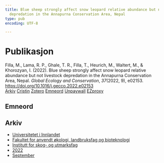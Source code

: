 ```yaml
---
title: Blue sheep strongly affect snow leopard relative abundance but not livestock
  depredation in the Annapurna Conservation Area, Nepal
type: pub
encoding: UTF-8

---
```

<h1>Publikasjon</h1>
<article id="csl-bib-container-R3LFAZDJ" class="csl-bib-container">
  <div class="csl-bib-body"> <div class="csl-entry">Filla, M., Lama, R. P., Ghale, T. R., Filla, T., Heurich, M., Waltert, M., &#38; Khorozyan, I. (2022). Blue sheep strongly affect snow leopard relative abundance but not livestock depredation in the Annapurna Conservation Area, Nepal. <i>Global Ecology and Conservation</i>, <i>37</i>(2022, 9), e02153. <a href="https://doi.org/10.1016/j.gecco.2022.e02153">https://doi.org/10.1016/j.gecco.2022.e02153</a></div> </div>
  <div class="csl-bib-buttons">
    <a href="#taxonomy-article-R3LFAZDJ" alt="archive" class="csl-bib-button">Arkiv</a>
    <a href="https://app.cristin.no/results/show.jsf?id=2048650" alt="Cristin" class="csl-bib-button">Cristin</a>
    <a href="http://zotero.org/groups/5881554/items/R3LFAZDJ" alt="Zotero" class="csl-bib-button">Zotero</a>
    <a href="#keywords-article-R3LFAZDJ" alt="keywords" class="csl-bib-button">Emneord</a>
    <a href="https://brage.inn.no/inn-xmlui/bitstream/11250/3017776/1/Filla%2bog%2bLama%2bet%2bal%2b2022.pdf" alt="Unpaywall" class="csl-bib-button">Unpaywall</a>
    <a href="https://brage.inn.no/inn-xmlui/bitstream/11250/3017776/1/Filla%2bog%2bLama%2bet%2bal%2b2022.pdf" alt="EZproxy" class="csl-bib-button">EZproxy</a>
  </div>
  <div id="csl-bib-meta-container-R3LFAZDJ"></div>
</article>
<div id="csl-bib-meta-R3LFAZDJ" class="csl-bib-meta">
  <article id="keywords-article-R3LFAZDJ" class="keywords-article">
    <h1>Emneord</h1>
    
  </article>
  <article id="taxonomy-article-R3LFAZDJ" class="taxonomy-article">
    <h1>Arkiv</h1>
    <ul>
      <li><a href="{{< params subfolder >}}nn/archive/?key=3DCRN523">Universitetet i Innlandet</a></li>
      <li><a href="{{< params subfolder >}}nn/archive/?key=T77LXH6D">Fakultet for anvendt økologi, landbruksfag og bioteknologi</a></li>
      <li><a href="{{< params subfolder >}}nn/archive/?key=7TRARPE3">Institutt for skog- og utmarksfag</a></li>
      <li><a href="{{< params subfolder >}}nn/archive/?key=H9K9UC39">2022</a></li>
      <li><a href="{{< params subfolder >}}nn/archive/?key=STM4XRGY">September</a></li>
    </ul>
  </article>
</div>
